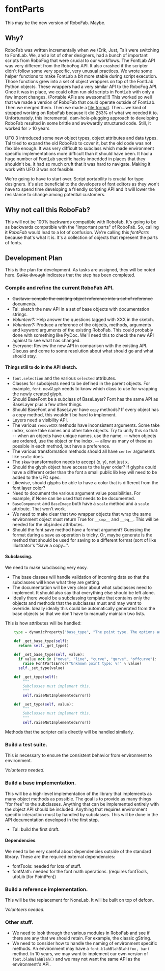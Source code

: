 # fontParts

This may be the new version of RoboFab. Maybe.

## Why?

RoboFab was written incrementally when we (Erik, Just, Tal) were switching to FontLab. We, and a lot of other designers, had a bunch of important scripts from RoboFog that were crucial to our workflows. The FontLab API was very different from the RoboFog API. It also crashed if the scripter didn't follow some very specific, very unusual practices. We wrote some helper functions to make FontLab a bit more stable during script execution. Those functions grew into a set of object wrappers on top of the FontLab Python objects. These wrappers had a very similar API to the RoboFog API. Once it was in place, we could often run old scripts in FontLab with only a few import changes. (Portable APIs are awesome!!!) This worked so well that we made a version of RoboFab that could operate outside of FontLab. Then we merged them. Then we made a [file format](http://unifiedfontobject.org). Then...we kind of stopped working on RoboFab because it did 253% of what we needed it to. Unfortunately, this incremental, dam-hole-plugging approach to developing RoboFab resulted in some brittle and awkwardly structured code. Still, it worked for > 10 years.

UFO 3 introduced some new object types, object attributes and data types. Tal tried to expand the old RoboFab to cover it, but the old code was not flexible enough. It was very difficult to subclass which made environment specific implementations more difficult than it should have been. It had a huge number of FontLab specific hacks imbedded in places that they shouldn't be. It had so much cruft that it was hard to navigate. Making it work with UFO 3 was not feasible.

We're going to have to start over. Script portability is crucial for type designers. It's also beneficial to the developers of font editors as they won't have to spend time developing a friendly scripting API and it will lower the resistance to change among potential customers.

## Why not call this RoboFab?

This will not be 100% backwards compatible with Robofab. It's going to be as backwards compatible with the "important parts" of RoboFab. So, calling it *RoboFab* would lead to a lot of confusion. We're calling this *fontParts* because that's what it is. It's a collection of objects that represent the parts of fonts.

## Development Plan

This is the plan for development. As tasks are assigned, they will be noted here. ~~Strike through~~ indicates that the step has been completed.

### Compile and refine the current RoboFab API.

- ~~Gustavo: compile the existing object reference into a set of reference documents.~~
- Tal: sketch the new API in a set of base objects with documentation strings.
- *Volunteer?:* Help answer the questions tagged with XXX in the sketch.
- *Volunteer?:* Produce a reference of the objects, methods, arguments and keyword arguments of the existing RoboFab. This could probably done with something like PyDoc. We'll need this to check the new API against to see what has changed.
- Everyone: Review the new API in comparison with the existing API. Discuss and come to some resolution about what should go and what should stay.

#### Things still to do in the API sketch.

- `font.selection` and the various `selected` attributes.
- Classes for subobjects need to be defined in the parent objects. For example, `font.newGlyph` needs to know which class to use for wrapping the newly created glyph.
- Should BaseFont be a subclass of BaseLayer? Font has the same API as BaseLayer plus a few other things.
- Should BaseFont and BaseLayer have `copy` methods? If every object has a copy method, this wouldn't be hard to implement.
- Layers need a visibility API.
- The various `removeXXX` methods have inconsistent arguments. Some take index, some take names and other take objects. Try to unify this so that:
-- when an objects have unique names, use the name.
-- when objects are ordered, use the object or the index.
-- allow as many of these as possible in each method, but have a preference.
- The various transformation methods should all have `center` arguments like `scale` does.
- The `skew` transformation needs to accept (x, y), not just x.
- Should the glyph object have access to the layer order? If glyphs could have a different order than the font a small public lib key will need to be added to the UFO spec.
- Likewise, should glyphs be able to have a color that is different from the font layer color?
- Need to document the various argument value possibilities. For example, if None can be used that needs to be documented.
- `BaseComponent` and `BaseImage` both have a `scale` method and a `scale` attribute. That won't work.
- We need to make clear that two wrapper objects that wrap the same environment object must return True for `__cmp__` and `__eq__`. This will be needed for the obj.index attributes.
- Should the font.save method have a format argument? Guessing the format during a save as operation is tricky. Or, maybe generate is the method that should be used for saving to a different format (sort of like Illustrator's "Save a copy...".

#### Subclassing.

We need to make subclassing very easy.

- The base classes will handle validation of incoming data so that the subclasses will know what they are getting.
- The documentation will be very clear about what subclasses need to implement. It should also say that everything else should be left alone.
- Ideally there would be a subclassing template that contains only the objects and methods that the subclasses must and may want to override. Ideally ideally this could be automatically generated from the base objects so that we don't have to manually maintain two lists.

This is how attributes will be handled:

```python
    type = dynamicProperty("base_type", "The point type. The options are move, line, curve, qcurve, offcurve.")

    def _get_base_type(self):
      return self._get_type()

    def _set_base_type(self, value):
      if value not in ("move", "line", "curve", "qurve", "offcurve"):
        raise FontPartsError("Unknown point type: %r" % value)
      self._set_type(value)

    def _get_type(self):
        """
        Subclasses must implement this.
        """
        self.raiseNotImplementedError()

    def _set_type(self, value):
        """
        Subclasses must implement this.
        """
        self.raiseNotImplementedError()
```

Methods that the scripter calls directly will be handled similarly.

### Build a test suite.

This is necessary to ensure the consistent behavior from environment to environment.

*Volunteers needed.*

### Build a base implementation.

This will be a high-level implementation of the library that implements as many object methods as possible. The goal is to provide as many things "for free" to the subclasses. Anything that can be implemented entirely with the object API should be included. Anything that requires environment specific interaction must by handled by subclasses. This will be done in the API documentation developed in the first step.

- Tal: build the first draft.

#### Dependencies

We need to be very careful about dependencies outside of the standard library. These are the required external dependencies:

- fontTools: needed for lots of stuff.
- fontMath: needed for the font math operations. (requires fontTools, ufoLib [for PointPen])

### Build a reference implementation.

This will be the replacement for NoneLab. It will be built on top of defcon.

*Volunteers needed.*

### Other stuff.

- We need to look through the various modules in RoboFab and see if there are any that we should retain. For example, the classic gString.
- We need to consider how to handle the naming of environment specific methods. An environment may have a `font.blahBlahBlah(foo, bar)` method. In 10 years, we may want to implement our own version of `font.blahBlahBlah()` and we may not want the same API as the environment's API.